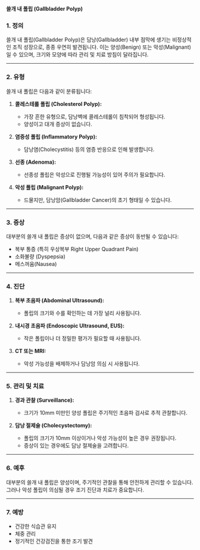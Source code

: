 **쓸개 내 폴립 (Gallbladder Polyp)**

### 1. 정의

쓸개 내 폴립(Gallbladder Polyp)은 담낭(Gallbladder) 내부 점막에 생기는 비정상적인 조직 성장으로, 종종 우연히 발견됩니다. 이는 양성(Benign) 또는 악성(Malignant)일 수 있으며, 크기와 모양에 따라 관리 및 치료 방침이 달라집니다.

---

### 2. 유형

쓸개 내 폴립은 다음과 같이 분류됩니다:

1. **콜레스테롤 폴립 (Cholesterol Polyp):**
    
    - 가장 흔한 유형으로, 담낭벽에 콜레스테롤이 침착되어 형성됩니다.
    - 양성이고 대개 증상이 없습니다.
2. **염증성 폴립 (Inflammatory Polyp):**
    
    - 담낭염(Cholecystitis) 등의 염증 반응으로 인해 발생합니다.
3. **선종 (Adenoma):**
    
    - 선종성 폴립은 악성으로 진행될 가능성이 있어 주의가 필요합니다.
4. **악성 폴립 (Malignant Polyp):**
    
    - 드물지만, 담낭암(Gallbladder Cancer)의 초기 형태일 수 있습니다.

---

### 3. 증상

대부분의 쓸개 내 폴립은 증상이 없으며, 다음과 같은 증상이 동반될 수 있습니다:

- 복부 통증 (특히 우상복부 Right Upper Quadrant Pain)
- 소화불량 (Dyspepsia)
- 메스꺼움(Nausea)

---

### 4. 진단

1. **복부 초음파 (Abdominal Ultrasound):**
    
    - 폴립의 크기와 수를 확인하는 데 가장 널리 사용됩니다.
2. **내시경 초음파 (Endoscopic Ultrasound, EUS):**
    
    - 작은 폴립이나 더 정밀한 평가가 필요할 때 사용됩니다.
3. **CT 또는 MRI:**
    
    - 악성 가능성을 배제하거나 담낭암 의심 시 사용됩니다.

---

### 5. 관리 및 치료

1. **경과 관찰 (Surveillance):**
    
    - 크기가 10mm 미만인 양성 폴립은 주기적인 초음파 검사로 추적 관찰합니다.
2. **담낭 절제술 (Cholecystectomy):**
    
    - 폴립의 크기가 10mm 이상이거나 악성 가능성이 높은 경우 권장됩니다.
    - 증상이 있는 경우에도 담낭 절제술을 고려합니다.

---

### 6. 예후

대부분의 쓸개 내 폴립은 양성이며, 주기적인 관찰을 통해 안전하게 관리할 수 있습니다. 그러나 악성 폴립이 의심될 경우 조기 진단과 치료가 중요합니다.

---

### 7. 예방

- 건강한 식습관 유지
- 체중 관리
- 정기적인 건강검진을 통한 조기 발견